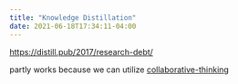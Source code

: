 ```yaml
---
title: "Knowledge Distillation"
date: 2021-06-18T17:34:11-04:00
---
```


https://distill.pub/2017/research-debt/

partly works because we can utilize [collaborative-thinking](posts/collaborative-thinking.md)